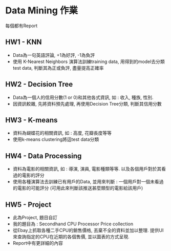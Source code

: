 # Data Mining 作業
每個都有Report
## HW1 - KNN
* Data為一句英語評論, +1為好評, -1為負評
* 使用 K-Nearest Neighbors 演算法訓練training data, 用得到的model去分類test data, 判斷其為正或負評, 盡量提高正確率 
## HW2 - Decision Tree
* Data為一個人的信用分數(1 or 0)和其他各式資訊, 如 : 收入, 種族, 性別. 
* 因資訊較雜, 先將資料預先處理, 再使用Decision Tree分類, 判斷其信用分數
## HW3 - K-means
* 資料為蝴蝶花的相關資訊, 如 : 高度, 花瓣長度等等
* 使用k-means clustering將這test data分類
## HW4 - Data Processing
* 資料為電影的相關資訊, 如 : 導演, 演員, 電影種類等等. 以及各個用戶對於其看過的電影的評分
* 使用各種演算法去訓練已有用戶的Data, 並用來判斷 : 一個用戶對一個未看過的電影的可能評分 (可用此來判斷該推送甚麼類型的電影給該用戶)
## HW5 - Project
* 此為Project, 題目自訂
* 我的題目為 : Secondhand CPU Processor Price collection
* 從Ebay上抓取各種二手CPU的銷售價格, 丟棄不全的資料並加以整理. 提供UI來查詢指定的CPU在近期的各個售價, 並以圖表的方式呈現.
* Report中有更詳細的內容

